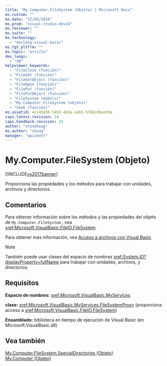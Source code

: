 ```yaml
---
title: "My.Computer.FileSystem (Objeto) | Microsoft Docs"
ms.custom: ""
ms.date: "12/05/2016"
ms.prod: "visual-studio-dev14"
ms.reviewer: ""
ms.suite: ""
ms.technology: 
  - "devlang-visual-basic"
ms.tgt_pltfrm: ""
ms.topic: "article"
dev_langs: 
  - "VB"
helpviewer_keywords: 
  - "FileClose (función)"
  - "FileGet (función)"
  - "FileGetObject (función)"
  - "FileOpen (función)"
  - "FilePut (función)"
  - "FilePutObject (función)"
  - "FileSystem (módulo)"
  - "My.Computer.FileSystem (objeto)"
  - "Seek (función)"
ms.assetid: 4c145456-5453-4bda-aab5-578dc8bee59a
caps.latest.revision: 24
caps.handback.revision: 24
author: "stevehoag"
ms.author: "shoag"
manager: "wpickett"
---
```

# My.Computer.FileSystem (Objeto)
[!INCLUDE[vs2017banner](../../../csharp/includes/vs2017banner.md)]

Proporciona las propiedades y los métodos para trabajar con unidades, archivos y directorios.  
  
## Comentarios  
 Para obtener información sobre los métodos y las propiedades del objeto de `My.Computer.FileSystem` , vea <xref:Microsoft.VisualBasic.FileIO.FileSystem>.  
  
 Para obtener más información, vea [Acceso a archivos con Visual Basic](../../../visual-basic/developing-apps/programming/drives-directories-files/file-access.md).  
  
> [!NOTE]
>  También puede usar clases del espacio de nombres <xref:System.IO?displayProperty=fullName> para trabajar con unidades, archivos, y directorios.  
  
## Requisitos  
 **Espacio de nombres:** <xref:Microsoft.VisualBasic.MyServices>  
  
 **clase:** <xref:Microsoft.VisualBasic.MyServices.FileSystemProxy> \(proporciona acceso a <xref:Microsoft.VisualBasic.FileIO.FileSystem>\)  
  
 **Ensamblado:** biblioteca en tiempo de ejecución de Visual Basic \(en Microsoft.VisualBasic.dll\)  
  
## Vea también  
 [My.Computer.FileSystem.SpecialDirectories \(Objeto\)](../../../visual-basic/language-reference/objects/my-computer-filesystem-specialdirectories-object.md)   
 [My.Computer \(Objeto\)](../../../visual-basic/language-reference/objects/my-computer-object.md)